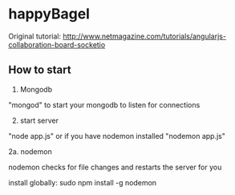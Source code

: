 happyBagel
==========
Original tutorial:
http://www.netmagazine.com/tutorials/angularjs-collaboration-board-socketio

## How to start

1. Mongodb

"mongod" to start your mongodb to listen for connections

2. start server

"node app.js" or if you have nodemon installed "nodemon app.js"

2a. nodemon

nodemon checks for file changes and restarts the server for you

install globally: sudo npm install -g nodemon

